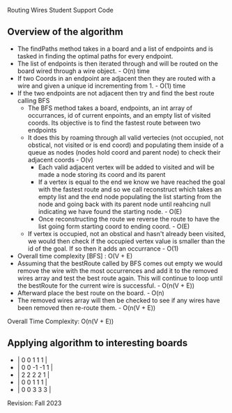 Routing Wires Student Support Code

## Overview of the algorithm

* The findPaths method takes in a board and a list of endpoints and is tasked in finding the optimal paths for every endpoint.
* The list of endpoints is then iterated through and will be routed on the board wired through a wire object. - O(n) time
* If two Coords in an endpoint are adjacent then they are routed with a wire and given a unique id incrementing from 1. - O(1) time
* If the two endpoints are not adjacent then try and find the best route calling BFS
  * The BFS method takes a board, endpoints, an int array of occurrances, id of current enpoints, and an empty list of visited coords. Its objective is to find the fastest route between two endpoints
  * It does this by roaming through all valid vertecies (not occupied, not obstical, not visited or is end coord) and populating them inside of a queue as nodes (nodes hold coord and parent node) to check their adjacent coords - O(v)
    * Each valid adjacent vertex will be added to visited and will be made a node storing its coord and its parent 
    * If a vertex is equal to the end we know we have reached the goal with the fastest route and so we call reconstruct which takes an empty list and the end node populating the list starting from the node and going back with its parent node until reahcing null indicating we have found the starting node. - O(E)
    * Once reconstructing the route we reverse the route to have the list going form starting coord to ending coord. - O(E)
  * If vertex is occupied, not an obstical and hasn't already been visited, we would then check if the occupied vertex value is smaller than the id of the goal. If so then it adds an occurrance - O(1)
* Overall time complexity [BFS] : O(V + E)
* Assuming that the bestRoute called by BFS comes out empty we would remove the wire with the most occurrences and add it to the removed wires array and test the best route again. This will continue to loop until the bestRoute for the current wire is successful. - O(n(V + E))
* Afterward place the best route on the board. - O(n)
* The removed wires array will then be checked to see if any wires have been removed then re-route them. - O(n(V + E))

Overall Time Complexity: O(n(V + E))

## Applying algorithm to interesting boards

* |  0   0   1   1   1 |
* |  0   0  -1  -1   1 |
* |  2   2   2   2   1 |
* |  0   0   1   1   1 |
* |  0   0   3   3   3 |


Revision: Fall 2023
